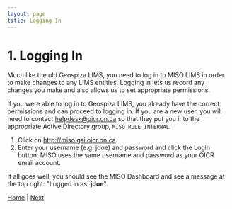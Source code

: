 ```yaml
---
layout: page
title: Logging In
---
```


# 1. Logging In

Much like the old Geospiza LIMS, you need to log in to MISO LIMS in order to
make changes to any LIMS entities. Logging in lets us record any changes you
make and also allows us to set appropriate permissions.

If you were able to log in to Geospiza LIMS, you already have the correct
permissions and can proceed to logging in. If you are a new user, you will need
to contact <helpdesk@oicr.on.ca> so that they put you into the appropriate
Active Directory group, `MISO_ROLE_INTERNAL`.

1. Click on <a href="http://miso.gsi.oicr.on.ca"
target="_new">http://miso.gsi.oicr.on.ca</a>.
1. Enter your
username (e.g. jdoe) and password and click the Login button.
MISO uses the same username and password as your OICR email account.
 
If all goes well, you should see the MISO Dashboard and see a message at the
top right: "Logged in as: **jdoe**".


[Home](index) |  [Next](2-projects)
